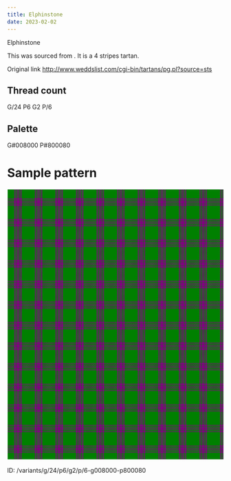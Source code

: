 ```yaml
---
title: Elphinstone
date: 2023-02-02
---
```

Elphinstone

This was sourced from <no value>.  It is a 4 stripes tartan.

Original link http://www.weddslist.com/cgi-bin/tartans/pg.pl?source=sts

## Thread count
G/24 P6 G2 P/6

## Palette
G#008000 P#800080

# Sample pattern

![Tartan detail](tartan.png "G/24 P6 G2 P/6 tartan")

ID: /variants/g/24/p6/g2/p/6-g008000-p800080
